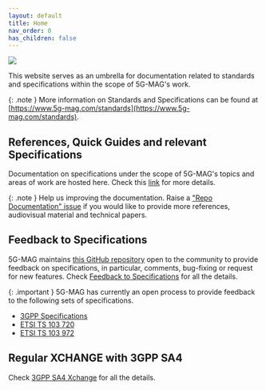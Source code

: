 ```yaml
---
layout: default
title: Home
nav_order: 0
has_children: false
---
```


<img src="{{site.baseurl}}/assets/images/Banner_Std.png" /> 

This website serves as an umbrella for documentation related to standards and specifications within the scope of 5G-MAG's work.

{: .note }
More information on Standards and Specifications can be found at [https://www.5g-mag.com/standards](https://www.5g-mag.com/standards).

## References, Quick Guides and relevant Specifications
Documentation on specifications under the scope of 5G-MAG's topics and areas of work are hosted here. Check this [link](pages/standards.html) for more details.

{: .note }
Help us improving the documentation. Raise a ["Repo Documentation" issue](https://github.com/5G-MAG/Standards/issues/new/choose) if you would like to provide more references, audiovisual material and technical papers.

## Feedback to Specifications
5G-MAG maintains [this GitHub repository](https://github.com/5G-MAG/Standards/issues) open to the community to provide feedback on specifications, in particular, comments, bug-fixing or request for new features. Check [Feedback to Specifications](pages/feedback.html) for all the details.

{: .important }
5G-MAG has currently an open process to provide feedback to the following sets of specifications.
  * [3GPP Specifications](https://github.com/orgs/5G-MAG/projects/33/views/1)
  * [ETSI TS 103 720](https://github.com/orgs/5G-MAG/projects/32)
  * [ETSI TS 103 972](https://github.com/orgs/5G-MAG/projects/31)

## Regular XCHANGE with 3GPP SA4
Check [3GPP SA4 Xchange](pages/3gppsa4xchange.html) for all the details.
